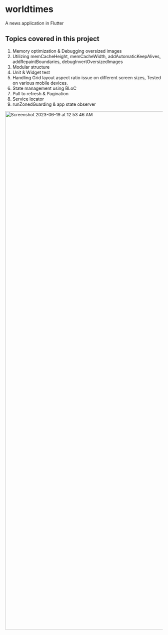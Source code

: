 # worldtimes
A news application in Flutter 
## Topics covered in this project 
1. Memory optimization & Debugging oversized images
2. Utilizing memCacheHeight, memCacheWidth, addAutomaticKeepAlives, addRepaintBoundaries, debugInvertOversizedImages
3. Modular structure
4. Unit & Widget test
5. Handling Grid layout aspect ratio issue on different screen sizes, Tested on various mobile devices.
6. State management using BLoC
7. Pull to refresh & Pagination
8. Service locator
9. runZonedGuarding & app state observer 

<img width="1655" alt="Screenshot 2023-06-19 at 12 53 46 AM" src="https://github.com/kartikeyaa-k/news-flutter-modular/assets/67781046/305877e4-2e5e-4d25-ad78-a4b6b7d42d28">
